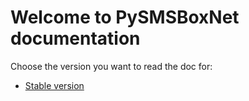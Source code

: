 # Welcome to PySMSBoxNet documentation

Choose the version you want to read the doc for:

- [Stable version](stable)
